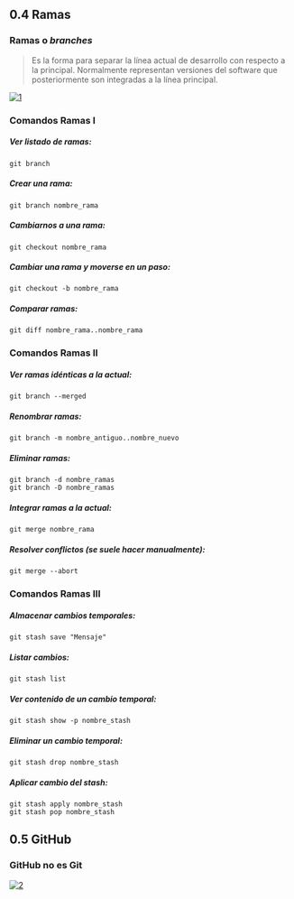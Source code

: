 ## 0.4 Ramas 
### Ramas o *branches*
>Es la forma para separar la línea actual de desarrollo con respecto a la principal. Normalmente representan versiones del software que posteriormente son integradas a la línea principal.

<a href="https://imgbb.com/"><img src="https://image.ibb.co/dBvXU9/1.png" alt="1" border="0"></a>

### Comandos Ramas I

##### Ver listado de ramas:
~~~
git branch
~~~
##### Crear una rama:
~~~
git branch nombre_rama
~~~
##### Cambiarnos a una rama:
~~~
git checkout nombre_rama
~~~
##### Cambiar una rama y moverse en un paso:
~~~
git checkout -b nombre_rama
~~~
##### Comparar ramas:
~~~
git diff nombre_rama..nombre_rama
~~~

### Comandos Ramas II

##### Ver ramas idénticas a la actual:
~~~
git branch --merged
~~~

##### Renombrar ramas:
~~~
git branch -m nombre_antiguo..nombre_nuevo
~~~

##### Eliminar ramas:
~~~
git branch -d nombre_ramas
git branch -D nombre_ramas
~~~

##### Integrar ramas a la actual:
~~~
git merge nombre_rama
~~~

##### Resolver conflictos (se suele hacer manualmente):
~~~
git merge --abort
~~~




### Comandos Ramas III

##### Almacenar cambios temporales:
~~~
git stash save "Mensaje"
~~~
##### Listar cambios:
~~~
git stash list
~~~
##### Ver contenido de un cambio temporal:
~~~
git stash show -p nombre_stash
~~~
##### Eliminar un cambio temporal: 
~~~
git stash drop nombre_stash
~~~
##### Aplicar cambio del stash:
~~~
git stash apply nombre_stash
git stash pop nombre_stash
~~~


## 0.5 GitHub 
### GitHub no es Git

<a href="https://imgbb.com/"><img src="https://image.ibb.co/gpT8K9/2.png" alt="2" border="0"></a>
